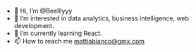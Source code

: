 - 👋 Hi, I’m @Beelllyyy
- 👀 I’m interested in data analytics, business intelligence, web development.
- 🌱 I’m currently learning React.
- 📫 How to reach me mattiabianco@gmx.com

<!---
Beelllyyy/Beelllyyy is a ✨ special ✨ repository because its `README.md` (this file) appears on your GitHub profile.
You can click the Preview link to take a look at your changes.
--->
